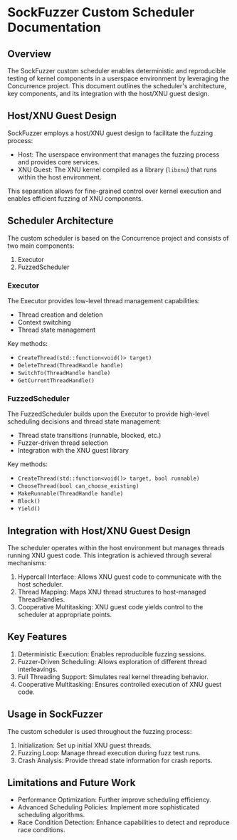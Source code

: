 # SockFuzzer Custom Scheduler Documentation

## Overview

The SockFuzzer custom scheduler enables deterministic and reproducible testing of kernel components in a userspace environment by leveraging the Concurrence project. This document outlines the scheduler's architecture, key components, and its integration with the host/XNU guest design.

## Host/XNU Guest Design

SockFuzzer employs a host/XNU guest design to facilitate the fuzzing process:

- Host: The userspace environment that manages the fuzzing process and provides core services.
- XNU Guest: The XNU kernel compiled as a library (`libxnu`) that runs within the host environment.

This separation allows for fine-grained control over kernel execution and enables efficient fuzzing of XNU components.

## Scheduler Architecture

The custom scheduler is based on the Concurrence project and consists of two main components:

1. Executor
2. FuzzedScheduler

### Executor

The Executor provides low-level thread management capabilities:

- Thread creation and deletion
- Context switching
- Thread state management

Key methods:
- `CreateThread(std::function<void()> target)`
- `DeleteThread(ThreadHandle handle)`
- `SwitchTo(ThreadHandle handle)`
- `GetCurrentThreadHandle()`

### FuzzedScheduler

The FuzzedScheduler builds upon the Executor to provide high-level scheduling decisions and thread state management:

- Thread state transitions (runnable, blocked, etc.)
- Fuzzer-driven thread selection
- Integration with the XNU guest library

Key methods:
- `CreateThread(std::function<void()> target, bool runnable)`
- `ChooseThread(bool can_choose_existing)`
- `MakeRunnable(ThreadHandle handle)`
- `Block()`
- `Yield()`

## Integration with Host/XNU Guest Design

The scheduler operates within the host environment but manages threads running XNU guest code. This integration is achieved through several mechanisms:

1. Hypercall Interface: Allows XNU guest code to communicate with the host scheduler.
2. Thread Mapping: Maps XNU thread structures to host-managed ThreadHandles.
3. Cooperative Multitasking: XNU guest code yields control to the scheduler at appropriate points.

## Key Features

1. Deterministic Execution: Enables reproducible fuzzing sessions.
2. Fuzzer-Driven Scheduling: Allows exploration of different thread interleavings.
3. Full Threading Support: Simulates real kernel threading behavior.
4. Cooperative Multitasking: Ensures controlled execution of XNU guest code.

## Usage in SockFuzzer

The custom scheduler is used throughout the fuzzing process:

1. Initialization: Set up initial XNU guest threads.
2. Fuzzing Loop: Manage thread execution during fuzz test runs.
3. Crash Analysis: Provide thread state information for crash reports.

## Limitations and Future Work

- Performance Optimization: Further improve scheduling efficiency.
- Advanced Scheduling Policies: Implement more sophisticated scheduling algorithms.
- Race Condition Detection: Enhance capabilities to detect and reproduce race conditions.
